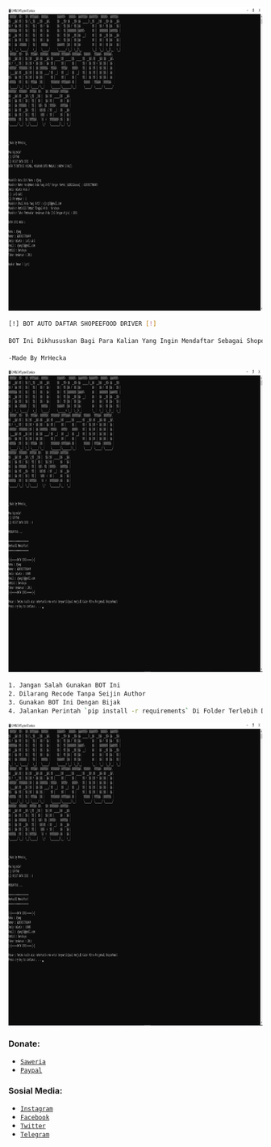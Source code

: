 <p align="center">
<img src="./preview/1.PNG" width="1920" height="600"/>
</p>

```bash
[!] BOT AUTO DAFTAR SHOPEEFOOD DRIVER [!]

BOT Ini Dikhususkan Bagi Para Kalian Yang Ingin Mendaftar Sebagai ShopeeFood Driver Dengan Cepat Tanpa Mengisi Ulang Formulir Kembali!

-Made By MrHecka
```

<p align="center">
<img src="./preview/2.PNG" width="1920" height="600"/>
</p>

```bash
1. Jangan Salah Gunakan BOT Ini
2. Dilarang Recode Tanpa Seijin Author
3. Gunakan BOT Ini Dengan Bijak
4. Jalankan Perintah `pip install -r requirements` Di Folder Terlebih Dahulu Sebelum Menggunakan Bot Ini
```
<p align="center">
<img src="./preview/2.PNG" width="1920" height="600"/>
</p>

### Donate:
* [`Saweria`](https://saweria.co/Heckayo)
* [`Paypal`](https://paypal.me/mrplo/)

### Sosial Media:
* [`Instagram`](https://www.instagram.com/anone14_)
* [`Facebook`](https://www.facebook.com/MrHecka)
* [`Twitter`](https://twitter.com/heckabinary)
* [`Telegram`](https://telegram.me/MrHecka)

